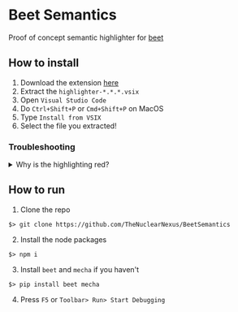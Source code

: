 # Beet Semantics
Proof of concept semantic highlighter for [beet](https://mcbeet.dev)

## How to install
1) Download the extension [here](https://nightly.link/TheNuclearNexus/BeetSemantics/workflows/node.js/main/artifact.zip)
2) Extract the `highlighter-*.*.*.vsix`
3) Open `Visual Studio Code`
4) Do `Ctrl+Shift+P` or `Cmd+Shift+P` on MacOS
5) Type `Install from VSIX`
6) Select the file you extracted!
### Troubleshooting
<details>
	<summary>Why is the highlighting red?</summary>

Make sure that you have disabled both `language-mcfunction` and `Data-pack Helper Plus`.
</details>


## How to run
1) Clone the repo
```
$> git clone https://github.com/TheNuclearNexus/BeetSemantics
```
2) Install the node packages
```
$> npm i
```
3) Install `beet` and `mecha` if you haven't
```
$> pip install beet mecha
```
4) Press `F5` or `Toolbar> Run> Start Debugging`
